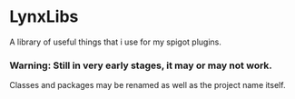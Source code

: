 # LynxLibs
A library of useful things that i use for my spigot plugins.

### Warning: Still in very early stages, it may or may not work.
Classes and packages may be renamed as well as the project name itself.
